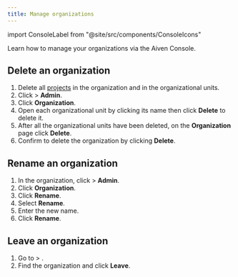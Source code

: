```yaml
---
title: Manage organizations
---
```


import ConsoleLabel from "@site/src/components/ConsoleIcons"

Learn how to manage your organizations via the Aiven Console.

## Delete an organization

1.  Delete all
    [projects](/docs/platform/howto/manage-project) in the organization
    and in the organizational units.
1.  Click <ConsoleLabel name="userinformation"/> > **Admin**.
1.  Click **Organization**.
1.  Open each organizational unit by clicking its name then click
    **Delete** to delete it.
1.  After all the organizational units have been deleted, on the
    **Organization** page click **Delete**.
1.  Confirm to delete the organization by clicking
    **Delete**.

## Rename an organization

1.  In the organization, click <ConsoleLabel name="userinformation"/> > **Admin**.
1.  Click **Organization**.
1.  Click **Rename**.
1.  Select **Rename**.
1.  Enter the new name.
1.  Click **Rename**.

## Leave an organization

1.  Go to <ConsoleLabel name="userinformation"/> > <ConsoleLabel name="Organizations"/>.
1.  Find the organization and click **Leave**.
